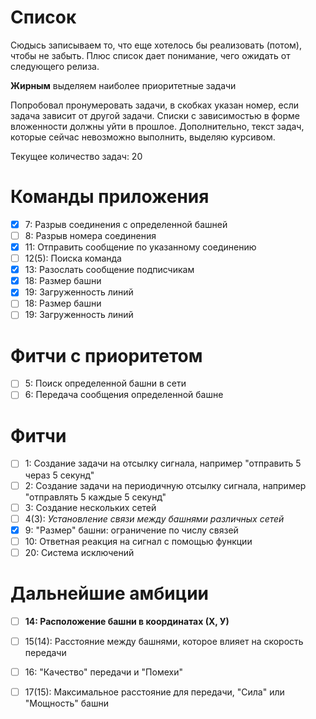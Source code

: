 # Список 

Сюдысь записываем то, что еще хотелось бы реализовать (потом), чтобы не
забыть. Плюс список дает понимание, чего ожидать от следующего релиза.

**Жирным** выделяем наиболее приоритетные задачи

Попробовал пронумеровать задачи, в скобках указан номер, если задача
зависит от другой задачи. Списки с зависимостью в форме вложенности
должны уйти в прошлое. Дополнительно, текст задач, которые сейчас
невозможно выполнить, выделяю курсивом.

Текущее количество задач: 20

# Команды приложения

- [x] 7: Разрыв соединения с определенной башней
- [ ] 8: Разрыв номера соединения
- [x] 11: Отправить сообщение по указанному соединению
- [ ] 12(5): Поиска команда
- [x] 13: Разослать сообщение подписчикам
- [x] 18: Размер башни
- [x] 19: Загруженность линий
- [ ] 18: Размер башни
- [ ] 19: Загруженность линий

# Фитчи с приоритетом

- [ ] 5: Поиск определенной башни в сети
- [ ] 6: Передача сообщения определенной башне

# Фитчи

- [ ] 1: Создание задачи на отсылку сигнала, например "отправить 5 чераз 5 секунд"
- [ ] 2: Создание задачи на периодичную отсылку сигнала, например "отправлять 5 каждые 5 секунд"
- [ ] 3: Создание нескольких сетей
- [ ] 4(3): _Установление связи между башнями различных сетей_
- [x] 9: "Размер" башни: ограничение по числу связей
- [ ] 10: Ответная реакция на сигнал с помощью функции
- [ ] 20: Система исключений

# Дальнейшие амбиции

- [ ] **14: Расположение башни в координатах (Х, У)**
- [ ] 15(14): Расстояние между башнями, которое влияет на скорость передачи
- [ ] 16: "Качество" передачи и "Помехи"
- [ ] 17(15): Максимальное расстояние для передачи, "Сила" или "Мощность" башни

